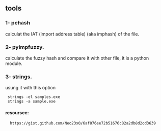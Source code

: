 ## tools

### 1- pehash
calculat the IAT (import address table) (aka imphash) of the file.
### 2- pyimpfuzzy.
calculate the fuzzy hash and compare it with other file, it is a python module.
### 3- strings.
usung it with this option 
      
     strings -el samples.exe
     strings -a sample.exe


#### resoursec:

      https://gist.github.com/Neo23x0/6af876ee72b51676c82a2db8d2cd3639
      
